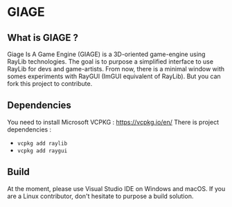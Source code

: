 # GIAGE
## What is GIAGE ?
Giage Is A Game Engine (GIAGE) is a 3D-oriented game-engine using RayLib technologies. The goal is to purpose a simplified interface to use RayLib for devs and game-artists. From now, there is a minimal window with somes experiments with RayGUI (ImGUI equivalent of RayLib). But you can fork this project to contribute.

## Dependencies

You need to install Microsoft VCPKG : https://vcpkg.io/en/
There is project dependencies :
- `vcpkg add raylib`
- `vcpkg add raygui`

## Build

At the moment, please use Visual Studio IDE on Windows and macOS. If you are a Linux contributor, don't hesitate to purpose a build solution.

